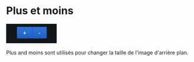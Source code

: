 # Plus et moins

![menu](../../screenshots/panel/plusmoins.png)
 
Plus and moins sont utilisés pour changer la taille de l'image d'arrière plan. 